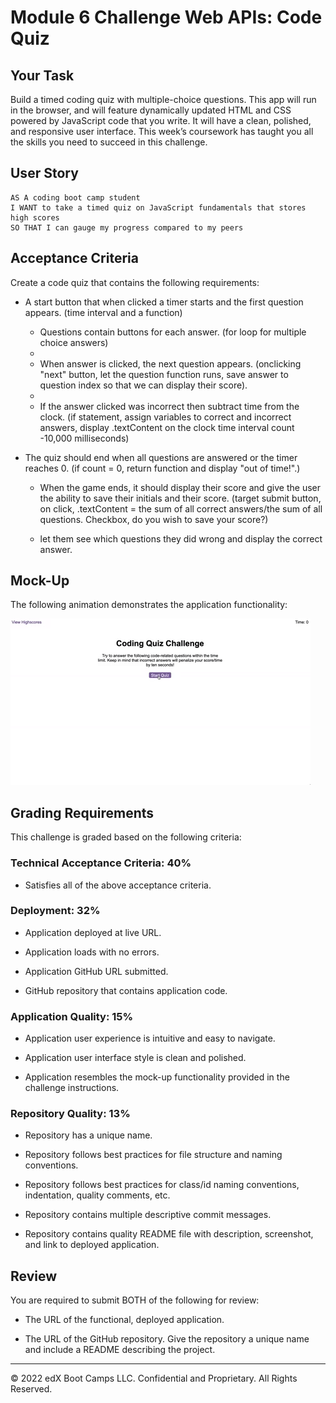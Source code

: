 # Module 6 Challenge Web APIs: Code Quiz

## Your Task

Build a timed coding quiz with multiple-choice questions. This app will run in the browser, and will feature dynamically updated HTML and CSS powered by JavaScript code that you write. It will have a clean, polished, and responsive user interface. This week’s coursework has taught you all the skills you need to succeed in this challenge.
 

## User Story

```
AS A coding boot camp student
I WANT to take a timed quiz on JavaScript fundamentals that stores high scores
SO THAT I can gauge my progress compared to my peers
```

## Acceptance Criteria

Create a code quiz that contains the following requirements:

* A start button that when clicked a timer starts and the first question appears. (time interval and a function)
 
  * Questions contain buttons for each answer. (for loop for multiple choice answers)
  * 
  * When answer is clicked, the next question appears. (onclicking "next" button, let the question function runs, save answer to question index so that we can display their score).
  * 
  * If the answer clicked was incorrect then subtract time from the clock. (if statement, assign variables to correct and incorrect answers, display .textContent on the clock time interval count -10,000 milliseconds)

* The quiz should end when all questions are answered or the timer reaches 0. (if count = 0, return function and display "out of time!".)

  * When the game ends, it should display their score and give the user the ability to save their initials and their score. (target submit button, on click, .textContent = the sum of all correct answers/the sum of all questions. Checkbox, do you wish to save your score?)

  * let them see which questions they did wrong and display the correct answer.
  
## Mock-Up

The following animation demonstrates the application functionality:

![Animation of code quiz. Presses button to start quiz. Clicks the button for the answer to each question, displays if answer was correct or incorrect. Quiz finishes and displays high scores. User adds their intials, then clears their intials and starts over.](./assets/08-web-apis-challenge-demo.gif)

## Grading Requirements

This challenge is graded based on the following criteria: 

### Technical Acceptance Criteria: 40%

* Satisfies all of the above acceptance criteria.

### Deployment: 32%

* Application deployed at live URL.

* Application loads with no errors.

* Application GitHub URL submitted.

* GitHub repository that contains application code.

### Application Quality: 15%

* Application user experience is intuitive and easy to navigate.

* Application user interface style is clean and polished.

* Application resembles the mock-up functionality provided in the challenge instructions.

### Repository Quality: 13%

* Repository has a unique name.

* Repository follows best practices for file structure and naming conventions.

* Repository follows best practices for class/id naming conventions, indentation, quality comments, etc.

* Repository contains multiple descriptive commit messages.

* Repository contains quality README file with description, screenshot, and link to deployed application.


## Review

You are required to submit BOTH of the following for review:

* The URL of the functional, deployed application.

* The URL of the GitHub repository. Give the repository a unique name and include a README describing the project.

---
© 2022 edX Boot Camps LLC. Confidential and Proprietary. All Rights Reserved.
